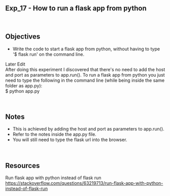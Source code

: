 ## Exp_17 - How to run a flask app from python

<br>

## Objectives

- Write the code to start a flask app from python, without having to type '$ flask run' on the command line.

Later Edit<br>
After doing this experiment I discovered that there's no need to add the host and port as parameters to app.run(). To run a flask app from python you just need to type the following in the command line (while being inside the same folder as app.py):<br>
$ python app.py

<br>

## Notes

- This is achieved by adding the host and port as parameters to app.run().
- Refer to the notes inside the app.py file.
- You will still need to type the flask url into the browser.


<br>

## Resources

Run flask app with python instead of flask run<br>
https://stackoverflow.com/questions/63219713/run-flask-app-with-python-instead-of-flask-run

